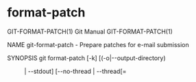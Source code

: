  # format-patch 
GIT-FORMAT-PATCH(1)                                                                               Git Manual                                                                              GIT-FORMAT-PATCH(1)

NAME
       git-format-patch - Prepare patches for e-mail submission

SYNOPSIS
       git format-patch [-k] [(-o|--output-directory) <dir> | --stdout]
                          [--no-thread | --thread[=<style>]]
                          [(--attach|--inline)[=<boundary>] | --no-attach]
                          [-s | --signoff]
                          [--signature=<signature> | --no-signature]
                          [--signature-file=<file>]
                          [-n | --numbered | -N | --no-numbered]
                          [--start-number <n>] [--numbered-files]
                          [--in-reply-to=Message-Id] [--suffix=.<sfx>]
                          [--ignore-if-in-upstream]
                          [--rfc] [--subject-prefix=Subject-Prefix]
                          [(--reroll-count|-v) <n>]
                          [--to=<email>] [--cc=<email>]
                          [--[no-]cover-letter] [--quiet] [--notes[=<ref>]]
                          [--progress]
                          [<common diff options>]
                          [ <since> | <revision range> ]

DESCRIPTION
       Prepare each commit with its patch in one file per commit, formatted to resemble UNIX mailbox format. The output of this command is convenient for e-mail submission or for use with git am.

       There are two ways to specify which commits to operate on.

        1. A single commit, <since>, specifies that the commits leading to the tip of the current branch that are not in the history that leads to the <since> to be output.

        2. Generic <revision range> expression (see "SPECIFYING REVISIONS" section in gitrevisions(7)) means the commits in the specified range.

       The first rule takes precedence in the case of a single <commit>. To apply the second rule, i.e., format everything since the beginning of history up until <commit>, use the --root option: git
       format-patch --root <commit>. If you want to format only <commit> itself, you can do this with git format-patch -1 <commit>.

       By default, each output file is numbered sequentially from 1, and uses the first line of the commit message (massaged for pathname safety) as the filename. With the --numbered-files option, the
       output file names will only be numbers, without the first line of the commit appended. The names of the output files are printed to standard output, unless the --stdout option is specified.

       If -o is specified, output files are created in <dir>. Otherwise they are created in the current working directory. The default path can be set with the format.outputDirectory configuration option.
       The -o option takes precedence over format.outputDirectory. To store patches in the current working directory even when format.outputDirectory points elsewhere, use -o ..

       By default, the subject of a single patch is "[PATCH] " followed by the concatenation of lines from the commit message up to the first blank line (see the DISCUSSION section of git-commit(1)).

       When multiple patches are output, the subject prefix will instead be "[PATCH n/m] ". To force 1/1 to be added for a single patch, use -n. To omit patch numbers from the subject, use -N.

       If given --thread, git-format-patch will generate In-Reply-To and References headers to make the second and subsequent patch mails appear as replies to the first mail; this also generates a
       Message-Id header to reference.

OPTIONS
       -p, --no-stat
           Generate plain patches without any diffstats.

       -U<n>, --unified=<n>
           Generate diffs with <n> lines of context instead of the usual three.

       --indent-heuristic
           Enable the heuristic that shifts diff hunk boundaries to make patches easier to read. This is the default.

       --no-indent-heuristic
           Disable the indent heuristic.

       --minimal
           Spend extra time to make sure the smallest possible diff is produced.

       --patience
           Generate a diff using the "patience diff" algorithm.

       --histogram
           Generate a diff using the "histogram diff" algorithm.

       --anchored=<text>
           Generate a diff using the "anchored diff" algorithm.

           This option may be specified more than once.

           If a line exists in both the source and destination, exists only once, and starts with this text, this algorithm attempts to prevent it from appearing as a deletion or addition in the output. It
           uses the "patience diff" algorithm internally.

       --diff-algorithm={patience|minimal|histogram|myers}
           Choose a diff algorithm. The variants are as follows:

           default, myers
               The basic greedy diff algorithm. Currently, this is the default.

           minimal
               Spend extra time to make sure the smallest possible diff is produced.

           patience
               Use "patience diff" algorithm when generating patches.

           histogram
               This algorithm extends the patience algorithm to "support low-occurrence common elements".

           For instance, if you configured the diff.algorithm variable to a non-default value and want to use the default one, then you have to use --diff-algorithm=default option.

       --stat[=<width>[,<name-width>[,<count>]]]
           Generate a diffstat. By default, as much space as necessary will be used for the filename part, and the rest for the graph part. Maximum width defaults to terminal width, or 80 columns if not
           connected to a terminal, and can be overridden by <width>. The width of the filename part can be limited by giving another width <name-width> after a comma. The width of the graph part can be
           limited by using --stat-graph-width=<width> (affects all commands generating a stat graph) or by setting diff.statGraphWidth=<width> (does not affect git format-patch). By giving a third
           parameter <count>, you can limit the output to the first <count> lines, followed by ...  if there are more.

           These parameters can also be set individually with --stat-width=<width>, --stat-name-width=<name-width> and --stat-count=<count>.

       --compact-summary
           Output a condensed summary of extended header information such as file creations or deletions ("new" or "gone", optionally "+l" if it’s a symlink) and mode changes ("+x" or "-x" for adding or
           removing executable bit respectively) in diffstat. The information is put between the filename part and the graph part. Implies --stat.

       --numstat
           Similar to --stat, but shows number of added and deleted lines in decimal notation and pathname without abbreviation, to make it more machine friendly. For binary files, outputs two - instead of
           saying 0 0.

       --shortstat
           Output only the last line of the --stat format containing total number of modified files, as well as number of added and deleted lines.

       --dirstat[=<param1,param2,...>]
           Output the distribution of relative amount of changes for each sub-directory. The behavior of --dirstat can be customized by passing it a comma separated list of parameters. The defaults are
           controlled by the diff.dirstat configuration variable (see git-config(1)). The following parameters are available:

           changes
               Compute the dirstat numbers by counting the lines that have been removed from the source, or added to the destination. This ignores the amount of pure code movements within a file. In other
               words, rearranging lines in a file is not counted as much as other changes. This is the default behavior when no parameter is given.

           lines
               Compute the dirstat numbers by doing the regular line-based diff analysis, and summing the removed/added line counts. (For binary files, count 64-byte chunks instead, since binary files have
               no natural concept of lines). This is a more expensive --dirstat behavior than the changes behavior, but it does count rearranged lines within a file as much as other changes. The resulting
               output is consistent with what you get from the other --*stat options.

           files
               Compute the dirstat numbers by counting the number of files changed. Each changed file counts equally in the dirstat analysis. This is the computationally cheapest --dirstat behavior, since
               it does not have to look at the file contents at all.

           cumulative
               Count changes in a child directory for the parent directory as well. Note that when using cumulative, the sum of the percentages reported may exceed 100%. The default (non-cumulative)
               behavior can be specified with the noncumulative parameter.

           <limit>
               An integer parameter specifies a cut-off percent (3% by default). Directories contributing less than this percentage of the changes are not shown in the output.

           Example: The following will count changed files, while ignoring directories with less than 10% of the total amount of changed files, and accumulating child directory counts in the parent
           directories: --dirstat=files,10,cumulative.

       --summary
           Output a condensed summary of extended header information such as creations, renames and mode changes.

       --no-renames
           Turn off rename detection, even when the configuration file gives the default to do so.

       --full-index
           Instead of the first handful of characters, show the full pre- and post-image blob object names on the "index" line when generating patch format output.

       --binary
           In addition to --full-index, output a binary diff that can be applied with git-apply.

       --abbrev[=<n>]
           Instead of showing the full 40-byte hexadecimal object name in diff-raw format output and diff-tree header lines, show only a partial prefix. This is independent of the --full-index option
           above, which controls the diff-patch output format. Non default number of digits can be specified with --abbrev=<n>.

       -B[<n>][/<m>], --break-rewrites[=[<n>][/<m>]]
           Break complete rewrite changes into pairs of delete and create. This serves two purposes:

           It affects the way a change that amounts to a total rewrite of a file not as a series of deletion and insertion mixed together with a very few lines that happen to match textually as the
           context, but as a single deletion of everything old followed by a single insertion of everything new, and the number m controls this aspect of the -B option (defaults to 60%).  -B/70% specifies
           that less than 30% of the original should remain in the result for Git to consider it a total rewrite (i.e. otherwise the resulting patch will be a series of deletion and insertion mixed
           together with context lines).

           When used with -M, a totally-rewritten file is also considered as the source of a rename (usually -M only considers a file that disappeared as the source of a rename), and the number n controls
           this aspect of the -B option (defaults to 50%).  -B20% specifies that a change with addition and deletion compared to 20% or more of the file’s size are eligible for being picked up as a
           possible source of a rename to another file.

       -M[<n>], --find-renames[=<n>]
           Detect renames. If n is specified, it is a threshold on the similarity index (i.e. amount of addition/deletions compared to the file’s size). For example, -M90% means Git should consider a
           delete/add pair to be a rename if more than 90% of the file hasn’t changed. Without a % sign, the number is to be read as a fraction, with a decimal point before it. I.e., -M5 becomes 0.5, and
           is thus the same as -M50%. Similarly, -M05 is the same as -M5%. To limit detection to exact renames, use -M100%. The default similarity index is 50%.

       -C[<n>], --find-copies[=<n>]
           Detect copies as well as renames. See also --find-copies-harder. If n is specified, it has the same meaning as for -M<n>.

       --find-copies-harder
           For performance reasons, by default, -C option finds copies only if the original file of the copy was modified in the same changeset. This flag makes the command inspect unmodified files as
           candidates for the source of copy. This is a very expensive operation for large projects, so use it with caution. Giving more than one -C option has the same effect.

       -D, --irreversible-delete
           Omit the preimage for deletes, i.e. print only the header but not the diff between the preimage and /dev/null. The resulting patch is not meant to be applied with patch or git apply; this is
           solely for people who want to just concentrate on reviewing the text after the change. In addition, the output obviously lacks enough information to apply such a patch in reverse, even manually,
           hence the name of the option.

           When used together with -B, omit also the preimage in the deletion part of a delete/create pair.

       -l<num>
           The -M and -C options require O(n^2) processing time where n is the number of potential rename/copy targets. This option prevents rename/copy detection from running if the number of rename/copy
           targets exceeds the specified number.

       -O<orderfile>
           Control the order in which files appear in the output. This overrides the diff.orderFile configuration variable (see git-config(1)). To cancel diff.orderFile, use -O/dev/null.

           The output order is determined by the order of glob patterns in <orderfile>. All files with pathnames that match the first pattern are output first, all files with pathnames that match the
           second pattern (but not the first) are output next, and so on. All files with pathnames that do not match any pattern are output last, as if there was an implicit match-all pattern at the end of
           the file. If multiple pathnames have the same rank (they match the same pattern but no earlier patterns), their output order relative to each other is the normal order.

           <orderfile> is parsed as follows:

           ·   Blank lines are ignored, so they can be used as separators for readability.

           ·   Lines starting with a hash ("#") are ignored, so they can be used for comments. Add a backslash ("\") to the beginning of the pattern if it starts with a hash.

           ·   Each other line contains a single pattern.

           Patterns have the same syntax and semantics as patterns used for fnmatch(3) without the FNM_PATHNAME flag, except a pathname also matches a pattern if removing any number of the final pathname
           components matches the pattern. For example, the pattern "foo*bar" matches "fooasdfbar" and "foo/bar/baz/asdf" but not "foobarx".

       -a, --text
           Treat all files as text.

       --ignore-cr-at-eol
           Ignore carriage-return at the end of line when doing a comparison.

       --ignore-space-at-eol
           Ignore changes in whitespace at EOL.

       -b, --ignore-space-change
           Ignore changes in amount of whitespace. This ignores whitespace at line end, and considers all other sequences of one or more whitespace characters to be equivalent.

       -w, --ignore-all-space
           Ignore whitespace when comparing lines. This ignores differences even if one line has whitespace where the other line has none.

       --ignore-blank-lines
           Ignore changes whose lines are all blank.

       --inter-hunk-context=<lines>
           Show the context between diff hunks, up to the specified number of lines, thereby fusing hunks that are close to each other. Defaults to diff.interHunkContext or 0 if the config option is unset.

       -W, --function-context
           Show whole surrounding functions of changes.

       --ext-diff
           Allow an external diff helper to be executed. If you set an external diff driver with gitattributes(5), you need to use this option with git-log(1) and friends.

       --no-ext-diff
           Disallow external diff drivers.

       --textconv, --no-textconv
           Allow (or disallow) external text conversion filters to be run when comparing binary files. See gitattributes(5) for details. Because textconv filters are typically a one-way conversion, the
           resulting diff is suitable for human consumption, but cannot be applied. For this reason, textconv filters are enabled by default only for git-diff(1) and git-log(1), but not for git-format-
           patch(1) or diff plumbing commands.

       --ignore-submodules[=<when>]
           Ignore changes to submodules in the diff generation. <when> can be either "none", "untracked", "dirty" or "all", which is the default. Using "none" will consider the submodule modified when it
           either contains untracked or modified files or its HEAD differs from the commit recorded in the superproject and can be used to override any settings of the ignore option in git-config(1) or
           gitmodules(5). When "untracked" is used submodules are not considered dirty when they only contain untracked content (but they are still scanned for modified content). Using "dirty" ignores all
           changes to the work tree of submodules, only changes to the commits stored in the superproject are shown (this was the behavior until 1.7.0). Using "all" hides all changes to submodules.

       --src-prefix=<prefix>
           Show the given source prefix instead of "a/".

       --dst-prefix=<prefix>
           Show the given destination prefix instead of "b/".

       --no-prefix
           Do not show any source or destination prefix.

       --line-prefix=<prefix>
           Prepend an additional prefix to every line of output.

       --ita-invisible-in-index
           By default entries added by "git add -N" appear as an existing empty file in "git diff" and a new file in "git diff --cached". This option makes the entry appear as a new file in "git diff" and
           non-existent in "git diff --cached". This option could be reverted with --ita-visible-in-index. Both options are experimental and could be removed in future.

       For more detailed explanation on these common options, see also gitdiffcore(7).

       -<n>
           Prepare patches from the topmost <n> commits.

       -o <dir>, --output-directory <dir>
           Use <dir> to store the resulting files, instead of the current working directory.

       -n, --numbered
           Name output in [PATCH n/m] format, even with a single patch.

       -N, --no-numbered
           Name output in [PATCH] format.

       --start-number <n>
           Start numbering the patches at <n> instead of 1.

       --numbered-files
           Output file names will be a simple number sequence without the default first line of the commit appended.

       -k, --keep-subject
           Do not strip/add [PATCH] from the first line of the commit log message.

       -s, --signoff
           Add Signed-off-by: line to the commit message, using the committer identity of yourself. See the signoff option in git-commit(1) for more information.

       --stdout
           Print all commits to the standard output in mbox format, instead of creating a file for each one.

       --attach[=<boundary>]
           Create multipart/mixed attachment, the first part of which is the commit message and the patch itself in the second part, with Content-Disposition: attachment.

       --no-attach
           Disable the creation of an attachment, overriding the configuration setting.

       --inline[=<boundary>]
           Create multipart/mixed attachment, the first part of which is the commit message and the patch itself in the second part, with Content-Disposition: inline.

       --thread[=<style>], --no-thread
           Controls addition of In-Reply-To and References headers to make the second and subsequent mails appear as replies to the first. Also controls generation of the Message-Id header to reference.

           The optional <style> argument can be either shallow or deep.  shallow threading makes every mail a reply to the head of the series, where the head is chosen from the cover letter, the
           --in-reply-to, and the first patch mail, in this order.  deep threading makes every mail a reply to the previous one.

           The default is --no-thread, unless the format.thread configuration is set. If --thread is specified without a style, it defaults to the style specified by format.thread if any, or else shallow.

           Beware that the default for git send-email is to thread emails itself. If you want git format-patch to take care of threading, you will want to ensure that threading is disabled for git
           send-email.

       --in-reply-to=Message-Id
           Make the first mail (or all the mails with --no-thread) appear as a reply to the given Message-Id, which avoids breaking threads to provide a new patch series.

       --ignore-if-in-upstream
           Do not include a patch that matches a commit in <until>..<since>. This will examine all patches reachable from <since> but not from <until> and compare them with the patches being generated, and
           any patch that matches is ignored.

       --subject-prefix=<Subject-Prefix>
           Instead of the standard [PATCH] prefix in the subject line, instead use [<Subject-Prefix>]. This allows for useful naming of a patch series, and can be combined with the --numbered option.

       --rfc
           Alias for --subject-prefix="RFC PATCH". RFC means "Request For Comments"; use this when sending an experimental patch for discussion rather than application.

       -v <n>, --reroll-count=<n>
           Mark the series as the <n>-th iteration of the topic. The output filenames have v<n> prepended to them, and the subject prefix ("PATCH" by default, but configurable via the --subject-prefix
           option) has ` v<n>` appended to it. E.g.  --reroll-count=4 may produce v4-0001-add-makefile.patch file that has "Subject: [PATCH v4 1/20] Add makefile" in it.

       --to=<email>
           Add a To: header to the email headers. This is in addition to any configured headers, and may be used multiple times. The negated form --no-to discards all To: headers added so far (from config
           or command line).

       --cc=<email>
           Add a Cc: header to the email headers. This is in addition to any configured headers, and may be used multiple times. The negated form --no-cc discards all Cc: headers added so far (from config
           or command line).

       --from, --from=<ident>
           Use ident in the From: header of each commit email. If the author ident of the commit is not textually identical to the provided ident, place a From: header in the body of the message with the
           original author. If no ident is given, use the committer ident.

           Note that this option is only useful if you are actually sending the emails and want to identify yourself as the sender, but retain the original author (and git am will correctly pick up the
           in-body header). Note also that git send-email already handles this transformation for you, and this option should not be used if you are feeding the result to git send-email.

       --add-header=<header>
           Add an arbitrary header to the email headers. This is in addition to any configured headers, and may be used multiple times. For example, --add-header="Organization: git-foo". The negated form
           --no-add-header discards all (To:, Cc:, and custom) headers added so far from config or command line.

       --[no-]cover-letter
           In addition to the patches, generate a cover letter file containing the branch description, shortlog and the overall diffstat. You can fill in a description in the file before sending it out.

       --notes[=<ref>]
           Append the notes (see git-notes(1)) for the commit after the three-dash line.

           The expected use case of this is to write supporting explanation for the commit that does not belong to the commit log message proper, and include it with the patch submission. While one can
           simply write these explanations after format-patch has run but before sending, keeping them as Git notes allows them to be maintained between versions of the patch series (but see the discussion
           of the notes.rewrite configuration options in git-notes(1) to use this workflow).

       --[no-]signature=<signature>
           Add a signature to each message produced. Per RFC 3676 the signature is separated from the body by a line with '-- ' on it. If the signature option is omitted the signature defaults to the Git
           version number.

       --signature-file=<file>
           Works just like --signature except the signature is read from a file.

       --suffix=.<sfx>
           Instead of using .patch as the suffix for generated filenames, use specified suffix. A common alternative is --suffix=.txt. Leaving this empty will remove the .patch suffix.

           Note that the leading character does not have to be a dot; for example, you can use --suffix=-patch to get 0001-description-of-my-change-patch.

       -q, --quiet
           Do not print the names of the generated files to standard output.

       --no-binary
           Do not output contents of changes in binary files, instead display a notice that those files changed. Patches generated using this option cannot be applied properly, but they are still useful
           for code review.

       --zero-commit
           Output an all-zero hash in each patch’s From header instead of the hash of the commit.

       --base=<commit>
           Record the base tree information to identify the state the patch series applies to. See the BASE TREE INFORMATION section below for details.

       --root
           Treat the revision argument as a <revision range>, even if it is just a single commit (that would normally be treated as a <since>). Note that root commits included in the specified range are
           always formatted as creation patches, independently of this flag.

       --progress
           Show progress reports on stderr as patches are generated.

CONFIGURATION
       You can specify extra mail header lines to be added to each message, defaults for the subject prefix and file suffix, number patches when outputting more than one patch, add "To" or "Cc:" headers,
       configure attachments, and sign off patches with configuration variables.

           [format]
                   headers = "Organization: git-foo\n"
                   subjectPrefix = CHANGE
                   suffix = .txt
                   numbered = auto
                   to = <email>
                   cc = <email>
                   attach [ = mime-boundary-string ]
                   signOff = true
                   coverletter = auto

DISCUSSION
       The patch produced by git format-patch is in UNIX mailbox format, with a fixed "magic" time stamp to indicate that the file is output from format-patch rather than a real mailbox, like so:

           From 8f72bad1baf19a53459661343e21d6491c3908d3 Mon Sep 17 00:00:00 2001
           From: Tony Luck <tony.luck@intel.com>
           Date: Tue, 13 Jul 2010 11:42:54 -0700
           Subject: [PATCH] =?UTF-8?q?[IA64]=20Put=20ia64=20config=20files=20on=20the=20?=
            =?UTF-8?q?Uwe=20Kleine-K=C3=B6nig=20diet?=
           MIME-Version: 1.0
           Content-Type: text/plain; charset=UTF-8
           Content-Transfer-Encoding: 8bit

           arch/arm config files were slimmed down using a python script
           (See commit c2330e286f68f1c408b4aa6515ba49d57f05beae comment)

           Do the same for ia64 so we can have sleek & trim looking
           ...

       Typically it will be placed in a MUA’s drafts folder, edited to add timely commentary that should not go in the changelog after the three dashes, and then sent as a message whose body, in our
       example, starts with "arch/arm config files were...". On the receiving end, readers can save interesting patches in a UNIX mailbox and apply them with git-am(1).

       When a patch is part of an ongoing discussion, the patch generated by git format-patch can be tweaked to take advantage of the git am --scissors feature. After your response to the discussion comes
       a line that consists solely of "-- >8 --" (scissors and perforation), followed by the patch with unnecessary header fields removed:

           ...
           > So we should do such-and-such.

           Makes sense to me.  How about this patch?

           -- >8 --
           Subject: [IA64] Put ia64 config files on the Uwe Kleine-König diet

           arch/arm config files were slimmed down using a python script
           ...

       When sending a patch this way, most often you are sending your own patch, so in addition to the "From $SHA1 $magic_timestamp" marker you should omit From: and Date: lines from the patch file. The
       patch title is likely to be different from the subject of the discussion the patch is in response to, so it is likely that you would want to keep the Subject: line, like the example above.

   Checking for patch corruption
       Many mailers if not set up properly will corrupt whitespace. Here are two common types of corruption:

       ·   Empty context lines that do not have any whitespace.

       ·   Non-empty context lines that have one extra whitespace at the beginning.

       One way to test if your MUA is set up correctly is:

       ·   Send the patch to yourself, exactly the way you would, except with To: and Cc: lines that do not contain the list and maintainer address.

       ·   Save that patch to a file in UNIX mailbox format. Call it a.patch, say.

       ·   Apply it:

               $ git fetch <project> master:test-apply
               $ git checkout test-apply
               $ git reset --hard
               $ git am a.patch

       If it does not apply correctly, there can be various reasons.

       ·   The patch itself does not apply cleanly. That is bad but does not have much to do with your MUA. You might want to rebase the patch with git-rebase(1) before regenerating it in this case.

       ·   The MUA corrupted your patch; "am" would complain that the patch does not apply. Look in the .git/rebase-apply/ subdirectory and see what patch file contains and check for the common corruption
           patterns mentioned above.

       ·   While at it, check the info and final-commit files as well. If what is in final-commit is not exactly what you would want to see in the commit log message, it is very likely that the receiver
           would end up hand editing the log message when applying your patch. Things like "Hi, this is my first patch.\n" in the patch e-mail should come after the three-dash line that signals the end of
           the commit message.

MUA-SPECIFIC HINTS
       Here are some hints on how to successfully submit patches inline using various mailers.

   GMail
       GMail does not have any way to turn off line wrapping in the web interface, so it will mangle any emails that you send. You can however use "git send-email" and send your patches through the GMail
       SMTP server, or use any IMAP email client to connect to the google IMAP server and forward the emails through that.

       For hints on using git send-email to send your patches through the GMail SMTP server, see the EXAMPLE section of git-send-email(1).

       For hints on submission using the IMAP interface, see the EXAMPLE section of git-imap-send(1).

   Thunderbird
       By default, Thunderbird will both wrap emails as well as flag them as being format=flowed, both of which will make the resulting email unusable by Git.

       There are three different approaches: use an add-on to turn off line wraps, configure Thunderbird to not mangle patches, or use an external editor to keep Thunderbird from mangling the patches.

       Approach #1 (add-on)
           Install the Toggle Word Wrap add-on that is available from https://addons.mozilla.org/thunderbird/addon/toggle-word-wrap/ It adds a menu entry "Enable Word Wrap" in the composer’s "Options" menu
           that you can tick off. Now you can compose the message as you otherwise do (cut + paste, git format-patch | git imap-send, etc), but you have to insert line breaks manually in any text that you
           type.

       Approach #2 (configuration)
           Three steps:

            1. Configure your mail server composition as plain text: Edit...Account Settings...Composition & Addressing, uncheck "Compose Messages in HTML".

            2. Configure your general composition window to not wrap.

               In Thunderbird 2: Edit..Preferences..Composition, wrap plain text messages at 0

               In Thunderbird 3: Edit..Preferences..Advanced..Config Editor. Search for "mail.wrap_long_lines". Toggle it to make sure it is set to false. Also, search for "mailnews.wraplength" and set the
               value to 0.

            3. Disable the use of format=flowed: Edit..Preferences..Advanced..Config Editor. Search for "mailnews.send_plaintext_flowed". Toggle it to make sure it is set to false.

           After that is done, you should be able to compose email as you otherwise would (cut + paste, git format-patch | git imap-send, etc), and the patches will not be mangled.

       Approach #3 (external editor)
           The following Thunderbird extensions are needed: AboutConfig from http://aboutconfig.mozdev.org/ and External Editor from http://globs.org/articles.php?lng=en&pg=8

            1. Prepare the patch as a text file using your method of choice.

            2. Before opening a compose window, use Edit→Account Settings to uncheck the "Compose messages in HTML format" setting in the "Composition & Addressing" panel of the account to be used to send
               the patch.

            3. In the main Thunderbird window, before you open the compose window for the patch, use Tools→about:config to set the following to the indicated values:

                           mailnews.send_plaintext_flowed  => false
                           mailnews.wraplength             => 0

            4. Open a compose window and click the external editor icon.

            5. In the external editor window, read in the patch file and exit the editor normally.

           Side note: it may be possible to do step 2 with about:config and the following settings but no one’s tried yet.

                       mail.html_compose                       => false
                       mail.identity.default.compose_html      => false
                       mail.identity.id?.compose_html          => false

           There is a script in contrib/thunderbird-patch-inline which can help you include patches with Thunderbird in an easy way. To use it, do the steps above and then use the script as the external
           editor.

   KMail
       This should help you to submit patches inline using KMail.

        1. Prepare the patch as a text file.

        2. Click on New Mail.

        3. Go under "Options" in the Composer window and be sure that "Word wrap" is not set.

        4. Use Message → Insert file... and insert the patch.

        5. Back in the compose window: add whatever other text you wish to the message, complete the addressing and subject fields, and press send.

BASE TREE INFORMATION
       The base tree information block is used for maintainers or third party testers to know the exact state the patch series applies to. It consists of the base commit, which is a well-known commit that
       is part of the stable part of the project history everybody else works off of, and zero or more prerequisite patches, which are well-known patches in flight that is not yet part of the base commit
       that need to be applied on top of base commit in topological order before the patches can be applied.

       The base commit is shown as "base-commit: " followed by the 40-hex of the commit object name. A prerequisite patch is shown as "prerequisite-patch-id: " followed by the 40-hex patch id, which can be
       obtained by passing the patch through the git patch-id --stable command.

       Imagine that on top of the public commit P, you applied well-known patches X, Y and Z from somebody else, and then built your three-patch series A, B, C, the history would be like:

           ---P---X---Y---Z---A---B---C

       With git format-patch --base=P -3 C (or variants thereof, e.g. with --cover-letter or using Z..C instead of -3 C to specify the range), the base tree information block is shown at the end of the
       first message the command outputs (either the first patch, or the cover letter), like this:

           base-commit: P
           prerequisite-patch-id: X
           prerequisite-patch-id: Y
           prerequisite-patch-id: Z

       For non-linear topology, such as

           ---P---X---A---M---C
               \         /
                Y---Z---B

       You can also use git format-patch --base=P -3 C to generate patches for A, B and C, and the identifiers for P, X, Y, Z are appended at the end of the first message.

       If set --base=auto in cmdline, it will track base commit automatically, the base commit will be the merge base of tip commit of the remote-tracking branch and revision-range specified in cmdline.
       For a local branch, you need to track a remote branch by git branch --set-upstream-to before using this option.

EXAMPLES
       ·   Extract commits between revisions R1 and R2, and apply them on top of the current branch using git am to cherry-pick them:

               $ git format-patch -k --stdout R1..R2 | git am -3 -k

       ·   Extract all commits which are in the current branch but not in the origin branch:

               $ git format-patch origin

           For each commit a separate file is created in the current directory.

       ·   Extract all commits that lead to origin since the inception of the project:

               $ git format-patch --root origin

       ·   The same as the previous one:

               $ git format-patch -M -B origin

           Additionally, it detects and handles renames and complete rewrites intelligently to produce a renaming patch. A renaming patch reduces the amount of text output, and generally makes it easier to
           review. Note that non-Git "patch" programs won’t understand renaming patches, so use it only when you know the recipient uses Git to apply your patch.

       ·   Extract three topmost commits from the current branch and format them as e-mailable patches:

               $ git format-patch -3

SEE ALSO
       git-am(1), git-send-email(1)

GIT
       Part of the git(1) suite

Git 2.18.2                                                                                        01/03/2020                                                                              GIT-FORMAT-PATCH(1)
